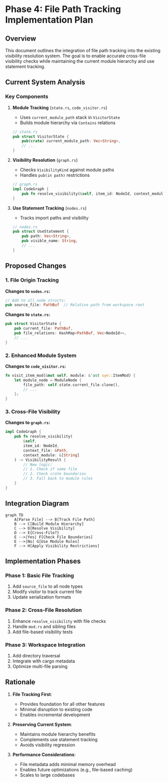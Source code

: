 # Phase 4: File Path Tracking Implementation Plan

## Overview
This document outlines the integration of file path tracking into the existing visibility resolution system. The goal is to enable accurate cross-file visibility checks while maintaining the current module hierarchy and use statement tracking.

## Current System Analysis

### Key Components
1. **Module Tracking** (`state.rs`, `code_visitor.rs`)
   - Uses `current_module_path` stack in `VisitorState`
   - Builds module hierarchy via `Contains` relations
   ```rust
   // state.rs
   pub struct VisitorState {
       pub(crate) current_module_path: Vec<String>,
       // ...
   }
   ```

2. **Visibility Resolution** (`graph.rs`)
   - Checks `VisibilityKind` against module paths
   - Handles `pub(in path)` restrictions
   ```rust
   // graph.rs
   impl CodeGraph {
       pub fn resolve_visibility(&self, item_id: NodeId, context_module: &[String]) -> VisibilityResult
   }
   ```

3. **Use Statement Tracking** (`nodes.rs`)
   - Tracks import paths and visibility
   ```rust
   // nodes.rs
   pub struct UseStatement {
       pub path: Vec<String>,
       pub visible_name: String,
       // ...
   }
   ```

## Proposed Changes

### 1. File Origin Tracking

**Changes to `nodes.rs`:**
```rust
// Add to all node structs:
pub source_file: PathBuf  // Relative path from workspace root
```

**Changes to `state.rs`:**
```rust
pub struct VisitorState {
    pub current_file: PathBuf,
    pub file_relations: HashMap<PathBuf, Vec<NodeId>>,
    // ...
}
```

### 2. Enhanced Module System

**Changes to `code_visitor.rs`:**
```rust
fn visit_item_mod(&mut self, module: &'ast syn::ItemMod) {
    let module_node = ModuleNode {
        file_path: self.state.current_file.clone(),
        // ...
    };
}
```

### 3. Cross-File Visibility

**Changes to `graph.rs`:**
```rust
impl CodeGraph {
    pub fn resolve_visibility(
        &self,
        item_id: NodeId,
        context_file: &Path,
        context_module: &[String]
    ) -> VisibilityResult {
        // New logic:
        // 1. Check if same file
        // 2. Check crate boundaries
        // 3. Fall back to module rules
    }
}
```

## Integration Diagram

```mermaid
graph TD
    A[Parse File] --> B[Track File Path]
    B --> C[Build Module Hierarchy]
    C --> D[Resolve Visibility]
    D --> E{Cross-File?}
    E -->|Yes| F[Check File Boundaries]
    E -->|No| G[Use Module Rules]
    F --> H[Apply Visibility Restrictions]
```

## Implementation Phases

### Phase 1: Basic File Tracking
1. Add `source_file` to all node types
2. Modify visitor to track current file
3. Update serialization formats

### Phase 2: Cross-File Resolution
1. Enhance `resolve_visibility` with file checks
2. Handle `mod.rs` and sibling files
3. Add file-based visibility tests

### Phase 3: Workspace Integration
1. Add directory traversal
2. Integrate with cargo metadata
3. Optimize multi-file parsing

## Rationale

1. **File Tracking First**:
   - Provides foundation for all other features
   - Minimal disruption to existing code
   - Enables incremental development

2. **Preserving Current System**:
   - Maintains module hierarchy benefits
   - Complements use statement tracking
   - Avoids visibility regression

3. **Performance Considerations**:
   - File metadata adds minimal memory overhead
   - Enables future optimizations (e.g., file-based caching)
   - Scales to large codebases
